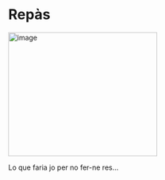 # Repàs
<img width="300" height="250" alt="image" src="https://github.com/user-attachments/assets/f523d55d-6e80-49f1-aff6-d24fd16a5b65" />

Lo que faria jo per no fer-ne res...
